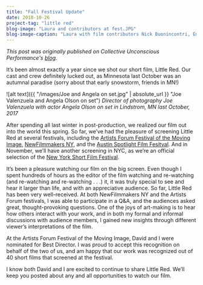 ```yaml
---
title: "Fall Festival Update"
date: 2018-10-26
project-tag: "little red"  
blog-image: "Laura and contributors at fest.JPG"
blog-image-caption: "Laura with film contributors Nick Buonincontri, Emily Helgerson, and Brad Horras at the Artists Forum Festival of the Moving Image on Oct. 12, 2018"
---
```


_This post was originally published on Collective Unconscious Performance's <a href="http://www.collectiveunconsciousperformance.com/blog/updates-on-little-red">blog</a>._

It’s been almost exactly a year since we shot our short film, Little Red. Our cast and crew definitely lucked out, as Minnesota last October was an autumnal paradise (sorry about that early snowstorm, friends in MN!)

![alt text]({{ "/images/Joe and Angela on set.jpg" | absolute_url }} "Joe Valenzuela and Angela Olson on set")
_Director of photography Joe Valenzuela with actor Angela Olson on set in Lindstrom, MN last October, 2017_

After spending all last winter in post-production, we realized our film out into the world this spring. So far, we’ve had the pleasure of screening Little Red at several festivals, including the [Artists Forum Festival of the Moving Image](http://theartistsforum.org/filmfest/latestnews.html), [NewFilmmakers NY](http://www.newfilmmakers.com), and the [Austin Spotlight Film Fesitval](https://www.austinspotlightfilmfestival.com). And in November, we’ll have another screening in NYC, as we’re an official selection of the [New York Short Film Festival](http://www.newyorkshort.com).

It’s been a pleasure watching our film on the big screen. Even though I spent hundreds of hours as the editor of the film watching and re-watching (and re-watching and re-watching . . .) it, it was truly special to see and hear it larger than life, and with an appreciative audience. So far, Little Red has been very well-received. At both NewFilmmakers NY and the Artists Forum festivals, I was able to participate in a Q&A, and the audiences asked great, thought-provoking questions. One of the joys of art-making is to hear how others interact with your work, and in both my formal and informal discussions with audience members, I gained new insights through different viewer’s interpretations of the film.

At the Artists Forum Festival of the Moving Image, David and I were nominated for Best Director. I was proud to accept this recognition on behalf of the two of us, and am happy that our work was recognized out of 40 short films that screened at the festival.

I know both David and I are excited to continue to share Little Red. We’ll keep you posted about any and all opportunities to watch our film.



